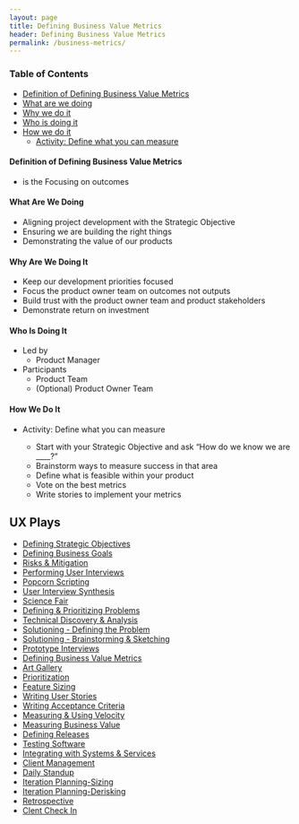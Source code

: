 ```yaml
---
layout: page
title: Defining Business Value Metrics
header: Defining Business Value Metrics
permalink: /business-metrics/
---
```

<div class="row">
    <div class="col-md-3">
        <div class="toc">
            <h3>Table of Contents</h3>
                <ul>
                    <li>
                        <a href="#DBV-Definition">
                            Definition of Defining Business Value Metrics
                        </a>
                    </li>
                    <li>
                        <a href="#DBV-What">
                            What are we doing
                        </a>
                    </li>
                    <li>
                        <a href="#DBV-Why">
                            Why we do it
                        </a>
                    </li>
                    <li>
                        <a href="#DBV-Who">
                            Who is doing it
                        </a>
                    </li>
                    <li>
                        <a href="#DBV-How">
                            How we do it
                        </a>
                        <ul>
                            <li>
                                <a href="#DBV-Define">
                                    Activity: Define what you can measure
                                </a>
                            </li>
                        </ul>
                    </li>
                   </ul>
        </div>
    </div>
    <div class="col-md-6">
        <h4 class="DBV-Definition" id="DBV-Definition">
            Definition of Defining Business Value Metrics
        </h4>
            <ul>
                <li>is the Focusing on outcomes</li>
            </ul>
        <h4 class="DBV-What" id="DBV-What">
            What Are We Doing
        </h4>
	        <ul>
                <li>Aligning project development with the Strategic Objective</li>
                <li>Ensuring we are building the right things</li>
                <li>Demonstrating the value of our products</li>
	        </ul>
        <h4 class="DBV-Why" id="DBV-Why">
            Why Are We Doing It
        </h4>
            <ul>
                <li>Keep our development priorities focused</li>
                <li>Focus the product owner team on outcomes not outputs</li>
                <li>Build trust with the product owner team and product stakeholders</li>
                <li>Demonstrate return on investment</li>
	        </ul>
        <h4 class="DBV-Who" id="DBV-Who">
            Who Is Doing It
        </h4>
            <ul>
                <li>Led by
                    <ul>
                        <li>Product Manager</li>
                    </ul>
                </li>
                <li>Participants
    	            <ul>
        	            <li>Product Team</li>
        	            <li>(Optional) Product Owner Team</li>
    	            </ul>
                </li>
            </ul>    
        <h4 class="DBV-How" id="DBV-How">
            How We Do It
        </h4>
            <ul>
                <li class="DBV-Define" id="DBV-Define">Activity: Define what you can measure</li>
                    <ul>
                        <li>Start with your Strategic Objective and ask “How do we know we are ____?”</li>
                        <li>Brainstorm ways to measure success in that area</li>
                        <li>Define what is feasible within your product</li>
                        <li>Vote on the best metrics</li>
                        <li>Write stories to implement your metrics</li>
                    </ul>
                </li>
            </ul>
    </div>
    <div class="col-md-3">
        <div class="sideLinks">
            <h2>UX Plays</h2>
                <ul>
                    <li><a href="{{ site.baseurl }}/strategic-objectives">Defining Strategic Objectives</a></li>
                    <li><a href="{{ site.baseurl }}/business-goals">Defining Business Goals</a></li>
                    <li><a href="{{ site.baseurl }}/risks-mitigation">Risks &amp; Mitigation</a></li>
                    <li><a href="{{ site.baseurl }}/user-interviews">Performing User Interviews</a></li>
                    <li><a href="{{ site.baseurl }}/popcorn-scripting">Popcorn Scripting</a></li>
                    <li><a href="{{ site.baseurl }}/interview-synthesis">User Interview Synthesis</a></li>
                    <li><a href="{{ site.baseurl }}/science-fair">Science Fair</a></li>
                    <li><a href="{{ site.baseurl }}/defining-problems">Defining &amp; Prioritizing Problems</a></li>
                    <li><a href="{{ site.baseurl }}/technical-discovery">Technical Discovery &amp; Analysis</a></li>
                    <li><a href="{{ site.baseurl }}/solutioning-problem">Solutioning - Defining the Problem</a></li>
                    <li><a href="{{ site.baseurl }}/solutioning-sketching">Solutioning - Brainstorming &amp; Sketching</a></li>
                    <li><a href="{{ site.baseurl }}/prototype-interviews">Prototype Interviews</a></li>
                    <li><a href="{{ site.baseurl }}/business-metrics">Defining Business Value Metrics</a></li>
                    <li><a href="{{ site.baseurl }}/art-gallery">Art Gallery</a></li>
                    <li><a href="{{ site.baseurl }}/prioritization">Prioritization</a></li>
                    <li><a href="{{ site.baseurl }}/feature-sizing">Feature Sizing</a></li>
                    <li><a href="{{ site.baseurl }}/user-stories">Writing User Stories</a></li>
                    <li><a href="{{ site.baseurl }}/acceptance-criteria">Writing Acceptance Criteria</a></li>
                    <li><a href="{{ site.baseurl }}/measuring-velocity">Measuring &amp; Using Velocity</a></li>
                    <li><a href="{{ site.baseurl }}/measuring-value">Measuring Business Value</a></li>
                    <li><a href="{{ site.baseurl }}/defining-releases">Defining Releases</a></li>
                    <li><a href="{{ site.baseurl }}/testing-software">Testing Software</a></li>
                    <li><a href="{{ site.baseurl }}/system-services">Integrating with Systems &amp; Services</a></li>
                    <li><a href="{{ site.baseurl }}/client-management">Client Management</a></li>
                    <li><a href="{{ site.baseurl }}/daily-standup">Daily Standup</a></li>
                    <li><a href="{{ site.baseurl }}/sizing">Iteration Planning-Sizing</a></li>
                    <li><a href="{{ site.baseurl }}/derisking">Iteration Planning-Derisking</a></li>
                    <li><a href="{{ site.baseurl }}/retrospective">Retrospective</a></li>
                    <li><a href="{{ site.baseurl }}/check-in">Clent Check In</a></li>
                </ul>
          </div>
    </div>
</div>
